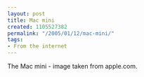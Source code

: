```yaml
---
layout: post
title: Mac mini
created: 1105527382
permalink: "/2005/01/12/mac-mini/"
tags:
- From the internet
---
```

The Mac mini - image taken from apple.com.
